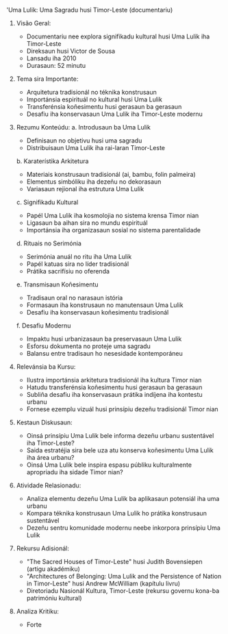 'Uma Lulik: Uma Sagradu husi Timor-Leste (documentariu)

1. Visão Geral:
   - Documentariu nee explora signifikadu kultural husi Uma Lulik iha Timor-Leste
   - Direksaun husi Victor de Sousa
   - Lansadu iha 2010
   - Durasaun: 52 minutu

2. Tema sira Importante:
   - Arquitetura tradisionál no téknika konstrusaun
   - Importánsia espirituál no kultural husi Uma Lulik
   - Transferénsia koñesimentu husi gerasaun ba gerasaun
   - Desafiu iha konservasaun Uma Lulik iha Timor-Leste modernu

3. Rezumu Konteúdu:
   a. Introdusaun ba Uma Lulik
      - Definisaun no objetivu husi uma sagradu
      - Distribuisaun Uma Lulik iha rai-laran Timor-Leste

   b. Karaterístika Arkitetura
      - Materiais konstrusaun tradisionál (ai, bambu, folin palmeira)
      - Elementus simbóliku iha dezeñu no dekorasaun
      - Variasaun rejional iha estrutura Uma Lulik

   c. Signifikadu Kultural
      - Papél Uma Lulik iha kosmolojia no sistema krensa Timor nian
      - Ligasaun ba aihan sira no mundu espirituál
      - Importánsia iha organizasaun sosial no sistema parentalidade

   d. Rituais no Serimónia
      - Serimónia anuál no ritu iha Uma Lulik
      - Papél katuas sira no líder tradisionál
      - Prátika sacrifísiu no oferenda

   e. Transmisaun Koñesimentu
      - Tradisaun oral no narasaun istória
      - Formasaun iha konstrusaun no manutensaun Uma Lulik
      - Desafiu iha konservasaun koñesimentu tradisionál

   f. Desafiu Modernu
      - Impaktu husi urbanizasaun ba preservasaun Uma Lulik
      - Esforsu dokumenta no proteje uma sagradu
      - Balansu entre tradisaun ho nesesidade kontemporáneu

4. Relevánsia ba Kursu:
   - Ilustra importánsia arkitetura tradisionál iha kultura Timor nian
   - Hatudu transferénsia koñesimentu husi gerasaun ba gerasaun
   - Subliña desafiu iha konservasaun prátika indíjena iha kontestu urbanu
   - Fornese ezemplu vizuál husi prinsípiu dezeñu tradisionál Timor nian

5. Kestaun Diskusaun:
   - Oinsá prinsípiu Uma Lulik bele informa dezeñu urbanu sustentável iha Timor-Leste?
   - Saida estratéjia sira bele uza atu konserva koñesimentu Uma Lulik iha área urbanu?
   - Oinsá Uma Lulik bele inspira espasu públiku kulturalmente apropriadu iha sidade Timor nian?

6. Atividade Relasionadu:
   - Analiza elementu dezeñu Uma Lulik ba aplikasaun potensiál iha uma urbanu
   - Kompara téknika konstrusaun Uma Lulik ho prátika konstrusaun sustentável
   - Dezeñu sentru komunidade modernu neebe inkorpora prinsípiu Uma Lulik

7. Rekursu Adisionál:
   - "The Sacred Houses of Timor-Leste" husi Judith Bovensiepen (artigu akadémiku)
   - "Architectures of Belonging: Uma Lulik and the Persistence of Nation in Timor-Leste" husi Andrew McWilliam (kapítulu livru)
   - Diretoriadu Nasionál Kultura, Timor-Leste (rekursu governu kona-ba patrimóniu kultural)

8. Analiza Kritiku:
   - Forte